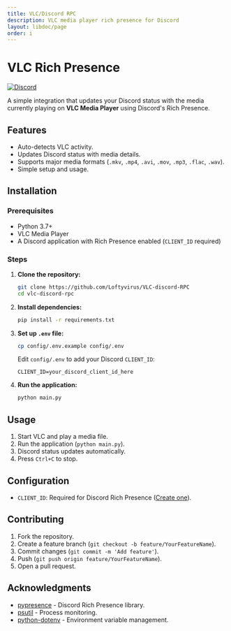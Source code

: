 ```yaml
---
title: VLC/Discord RPC
description: VLC media player rich presence for Discord
layout: libdoc/page
order: i
---
```


# VLC Rich Presence

[![Discord](https://img.shields.io/badge/Discord-Rich%20Presence-blue)](https://discord.com/developers/docs/rich-presence)

A simple integration that updates your Discord status with the media currently playing on **VLC Media Player** using Discord's Rich Presence.

## Features

- Auto-detects VLC activity.
- Updates Discord status with media details.
- Supports major media formats (`.mkv`, `.mp4`, `.avi`, `.mov`, `.mp3`, `.flac`, `.wav`).
- Simple setup and usage.

## Installation

### Prerequisites

- Python 3.7+
- VLC Media Player
- A Discord application with Rich Presence enabled (`CLIENT_ID` required)

### Steps

1. **Clone the repository:**
   ```bash
   git clone https://github.com/Loftyvirus/VLC-discord-RPC
   cd vlc-discord-rpc
   ```
2. **Install dependencies:**
   ```bash
   pip install -r requirements.txt
   ```
3. **Set up `.env` file:**
   ```bash
   cp config/.env.example config/.env
   ```
   Edit `config/.env` to add your Discord `CLIENT_ID`:
   ```
   CLIENT_ID=your_discord_client_id_here
   ```
4. **Run the application:**
   ```bash
   python main.py
   ```

## Usage

1. Start VLC and play a media file.
2. Run the application (`python main.py`).
3. Discord status updates automatically.
4. Press `Ctrl+C` to stop.

## Configuration

- `CLIENT_ID`: Required for Discord Rich Presence ([Create one](https://discord.com/developers/applications)).

## Contributing

1. Fork the repository.
2. Create a feature branch (`git checkout -b feature/YourFeatureName`).
3. Commit changes (`git commit -m 'Add feature'`).
4. Push (`git push origin feature/YourFeatureName`).
5. Open a pull request.

## Acknowledgments

- [pypresence](https://github.com/qwertyquerty/pypresence) - Discord Rich Presence library.
- [psutil](https://github.com/giampaolo/psutil) - Process monitoring.
- [python-dotenv](https://github.com/theskumar/python-dotenv) - Environment variable management.
